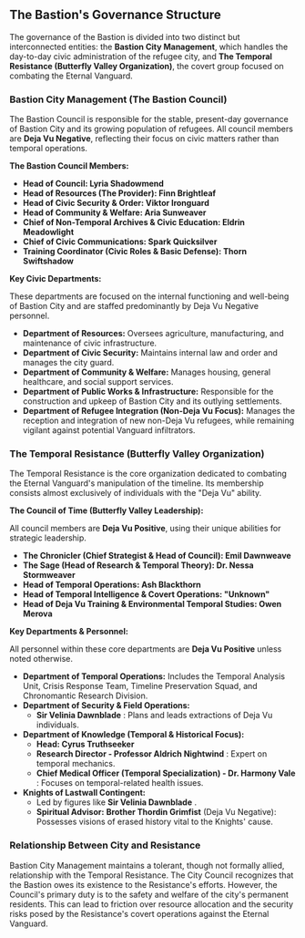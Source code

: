 ## The Bastion's Governance Structure

The governance of the Bastion is divided into two distinct but interconnected entities: the **Bastion City Management**, which handles the day-to-day civic administration of the refugee city, and **The Temporal Resistance (Butterfly Valley Organization)**, the covert group focused on combating the Eternal Vanguard.

### Bastion City Management (The Bastion Council)

The Bastion Council is responsible for the stable, present-day governance of Bastion City and its growing population of refugees. All council members are **Deja Vu Negative**, reflecting their focus on civic matters rather than temporal operations.

**The Bastion Council Members:**

* **Head of Council: Lyria Shadowmend** 
* **Head of Resources (The Provider): Finn Brightleaf** 
* **Head of Civic Security & Order: Viktor Ironguard** 
* **Head of Community & Welfare: Aria Sunweaver** 
* **Chief of Non-Temporal Archives & Civic Education: Eldrin Meadowlight** 
* **Chief of Civic Communications: Spark Quicksilver** 
* **Training Coordinator (Civic Roles & Basic Defense): Thorn Swiftshadow** 

**Key Civic Departments:**

These departments are focused on the internal functioning and well-being of Bastion City and are staffed predominantly by Deja Vu Negative personnel.

* **Department of Resources:** Oversees agriculture, manufacturing, and maintenance of civic infrastructure.
* **Department of Civic Security:** Maintains internal law and order and manages the city guard.
* **Department of Community & Welfare:** Manages housing, general healthcare, and social support services.
* **Department of Public Works & Infrastructure:** Responsible for the construction and upkeep of Bastion City and its outlying settlements.
* **Department of Refugee Integration (Non-Deja Vu Focus):** Manages the reception and integration of new non-Deja Vu refugees, while remaining vigilant against potential Vanguard infiltrators.

### The Temporal Resistance (Butterfly Valley Organization)

The Temporal Resistance is the core organization dedicated to combating the Eternal Vanguard's manipulation of the timeline. Its membership consists almost exclusively of individuals with the "Deja Vu" ability.

**The Council of Time (Butterfly Valley Leadership):**

All council members are **Deja Vu Positive**, using their unique abilities for strategic leadership.

* **The Chronicler (Chief Strategist & Head of Council): Emil Dawnweave** 
* **The Sage (Head of Research & Temporal Theory): Dr. Nessa Stormweaver** 
* **Head of Temporal Operations: Ash Blackthorn** 
* **Head of Temporal Intelligence & Covert Operations: "Unknown"** 
* **Head of Deja Vu Training & Environmental Temporal Studies: Owen Merova** 

**Key Departments & Personnel:**

All personnel within these core departments are **Deja Vu Positive** unless noted otherwise.

* **Department of Temporal Operations:** Includes the Temporal Analysis Unit, Crisis Response Team, Timeline Preservation Squad, and Chronomantic Research Division.
* **Department of Security & Field Operations:**
    * **Sir Velinia Dawnblade** : Plans and leads extractions of Deja Vu individuals.
* **Department of Knowledge (Temporal & Historical Focus):**
    * **Head: Cyrus Truthseeker** 
    * **Research Director - Professor Aldrich Nightwind** : Expert on temporal mechanics.
    * **Chief Medical Officer (Temporal Specialization) - Dr. Harmony Vale** : Focuses on temporal-related health issues.
* **Knights of Lastwall Contingent:**
    * Led by figures like **Sir Velinia Dawnblade** .
    * **Spiritual Advisor:** **Brother Thordin Grimfist** (Deja Vu Negative): Possesses visions of erased history vital to the Knights' cause.

### Relationship Between City and Resistance

Bastion City Management maintains a tolerant, though not formally allied, relationship with the Temporal Resistance. The City Council recognizes that the Bastion owes its existence to the Resistance's efforts. However, the Council's primary duty is to the safety and welfare of the city's permanent residents. This can lead to friction over resource allocation and the security risks posed by the Resistance's covert operations against the Eternal Vanguard.